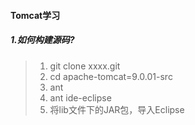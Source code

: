#### Tomcat学习

##### 1.如何构建源码?
> 1. git clone xxxx.git
> 2. cd apache-tomcat=9.0.01-src
> 3. ant 
> 4. ant ide-eclipse
> 5. 将lib文件下的JAR包，导入Eclipse
